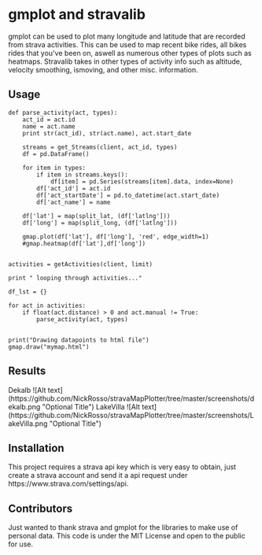 <h1>gmplot and stravalib</h1>
<p>
gmplot can be used to plot many longitude and latitude that are recorded from strava activities. This can be used to map recent bike rides, all bikes rides that you've been on, aswell as numerous other types of plots such as heatmaps. Stravalib takes in other types of activity info such as altitude, velocity smoothing, ismoving, and other misc. information.
</p>



<h2>Usage</h2>
<p>
	
	def parse_activity(act, types):
		act_id = act.id
		name = act.name
		print str(act_id), str(act.name), act.start_date

		streams = get_Streams(client, act_id, types)
		df = pd.DataFrame()

		for item in types:
			if item in streams.keys():
				df[item] = pd.Series(streams[item].data, index=None)
			df['act_id'] = act.id
			df['act_startDate'] = pd.to_datetime(act.start_date)
			df['act_name'] = name

		df['lat'] = map(split_lat, (df['latlng']))
		df['long'] = map(split_long, (df['latlng']))
		
		gmap.plot(df['lat'], df['long'], 'red', edge_width=1)
		#gmap.heatmap(df['lat'],df['long'])


	activities = getActivities(client, limit)

	print " looping through activities..."

	df_lst = {} 
	
	for act in activities:
		if float(act.distance) > 0 and act.manual != True:
			parse_activity(act, types)

	
	print("Drawing datapoints to html file")
	gmap.draw("mymap.html")

</p>

<h2>Results</h2>
<p>
	Dekalb
	![Alt text](https://github.com/NickRosso/stravaMapPlotter/tree/master/screenshots/dekalb.png "Optional Title")
	LakeVilla
	![Alt text](https://github.com/NickRosso/stravaMapPlotter/tree/master/screenshots/LakeVilla.png "Optional Title")
</p>

<h2>Installation</h2>
<p> This project requires a strava api key which is very easy to obtain, just create a strava account and send it a api request under https://www.strava.com/settings/api.</p>


<h2>Contributors</h2>
<p> Just wanted to thank strava and gmplot for the libraries to make use of personal data. This code is under the MIT License and open to the public for use. </p>

